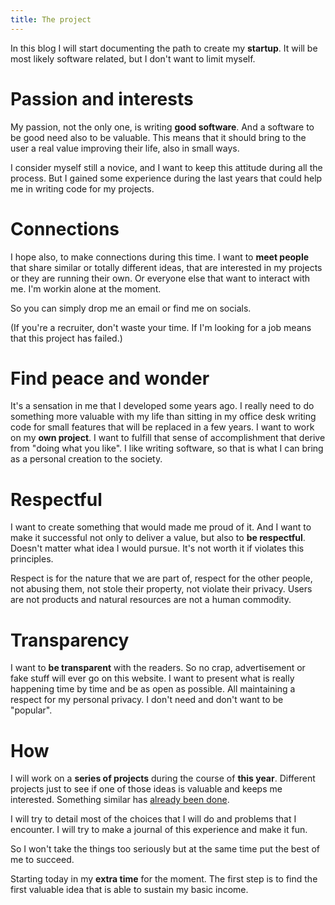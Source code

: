 ```yaml
---
title: The project 
---
```


In this blog I will start documenting the path to create my **startup**.
It will be most likely software related, but I don't want to limit myself.

# Passion and interests

My passion, not the only one, is writing **good software**. And a software to be
good need also to be valuable. This means that it should bring to the user a real 
value improving their life, also in small ways.

I consider myself still a novice, and I want to keep this attitude during all
the process. But I gained some experience during the last years that could help
me in writing code for my projects.

# Connections

I hope also, to make connections during this time. I want to 
**meet people** that share similar or totally different ideas, that are 
interested in my projects or they are running their own. Or everyone else that 
want to interact with me. I'm workin alone at the moment.

So you can simply drop me an email or find me on socials.

(If you're a recruiter, don't waste your time. If I'm looking for a job means
that this project has failed.)

# Find peace and wonder

It's a sensation in me that I developed some years ago. I really need to do
something more valuable with my life than sitting in my office desk writing code 
for small features that will be replaced in a few years. I want to work on my 
**own project**. I want to fulfill that sense of accomplishment that derive from 
"doing what you like". I like writing software, so that is what I can bring as a
personal creation to the society.

# Respectful

I want to create something that would made me proud of it. And I want to make it
successful not only to deliver a value, but also to **be respectful**. Doesn't
matter what idea I would pursue. It's not worth it if violates this principles.

Respect is for the nature that we are part of, respect for the other people, not
abusing them, not stole their property, not violate their privacy. Users are not
products and natural resources are not a human commodity.

# Transparency

I want to **be transparent** with the readers. So no crap, advertisement or fake
stuff will ever go on this website. I want to present what is really happening
time by time and be as open as possible. All maintaining a respect for my
personal privacy. I don't need and don't want to be "popular".

# How

I will work on a **series of projects** during the course of **this year**. 
Different projects just to see if one of those ideas is valuable and keeps me 
interested. Something similar has [already been done](https://levels.io/12-startups-12-months/).

I will try to detail most of the choices that I will do and problems that I
encounter. I will try to make a journal of this experience and make it fun.

So I won't take the things too seriously but at the same time put the best of me
to succeed.

Starting today in my **extra time** for the moment. The first step is to find 
the first valuable idea that is able to sustain my basic income.
